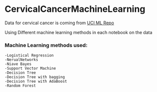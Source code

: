 # CervicalCancerMachineLearning

Data for cervical cancer is coming from [UCI ML Repo](https://archive.ics.uci.edu/ml/datasets/Cervical+Cancer+Behavior+Risk#)

Using Different machine learning methods in each notebook on the data

### Machine Learning methods used:
    -Logistical Regression
    -NerualNetworks
    -Niave Bayes
    -Support Vector Machine
    -Decision Tree
    -Decision Tree with bagging
    -Decision Tree with AdaBoost
    -Random Forest
    